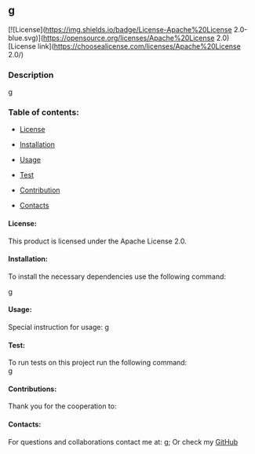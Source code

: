 
  ## g
  
  [![License](https://img.shields.io/badge/License-Apache%20License 2.0-blue.svg)](https://opensource.org/licenses/Apache%20License 2.0)<br>
  [License link](https://choosealicense.com/licenses/Apache%20License 2.0/)<br>

### Description

  g

### Table of contents:

  - [License](#license)

  - [Installation](#install)

  - [Usage](#usage)

  - [Test](#tests)
  
  - [Contribution](#contributions)

  - [Contacts](#contacts)


#### License:
  This product is licensed under the Apache License 2.0.

#### Installation:
  To install the necessary dependencies use the following command:

  g

#### Usage:

  Special instruction for usage:
  g

#### Test:

  To run tests on this project run the following command: <br>
  g

####  Contributions:
  
  Thank you for the cooperation to:<br>
  

#### Contacts:

  For questions and collaborations contact me at: [g](mailto:g);
  Or check my [GitHub](https://github.com/Gio86)
